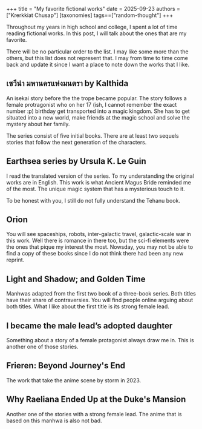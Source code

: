 +++
title = "My favorite fictional works"
date = 2025-09-23
authors = ["Krerkkiat Chusap"]
[taxonomies]
tags==["random-thought"]
+++

Throughout my years in high school and college, I spent a lot of
time reading fictional works. In this post, I will talk about the ones that are my favorite.

There will be no particular order to the list. I may like some more than the others, but this list
does not represent that. I may from time to time come back and update it since I want a place to
note down the works that I like.

## เซวีน่า มหานครแห่งมนตรา by Kalthida

An isekai story before the the trope became popular. The story follows a female protragonist
who on her 17 (ish, I cannot remember the exact number :p) birthday get transported into a magic kingdom.
She has to get situated into a new world, make friends at the magic school and solve the mystery about
her family.

The series consist of five initial books. There are at least two sequels stories that follow the
next generation of the characters.

## Earthsea series by Ursula K. Le Guin

I read the translated version of the series. To my understanding the original works are in English.
This work is what Ancient Magus Bride reminded me of the most. The unique magic system that has
a mysterious touch to it.

To be honest with you, I still do not fully understand the Tehanu book.

## Orion

You will see spaceships, robots, inter-galactic travel, galactic-scale war in this work. Well there
is romance in there too, but the sci-fi elements were the ones that pique my interest the most.
Nowsday, you may not be able to find a copy of these books since I do not think there had been any
new reprint.

## Light and Shadow; and Golden Time

Manhwas adapted from the first two book of a three-book series. Both titles have their share of contraversies.
You will find people online arguing about both titles. What I like about the first title is its strong female lead.

## I became the male lead’s adopted daughter

Something about a story of a female protagonist always draw me in. This is another one of those stories.

## Frieren: Beyond Journey's End

The work that take the anime scene by storm in 2023.

## Why Raeliana Ended Up at the Duke's Mansion

Another one of the stories with a strong female lead. The anime that is based on this manhwa is also not bad.
